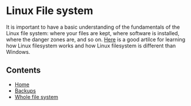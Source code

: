 # Linux File system

It is important to have a basic understanding of the fundamentals of the Linux file system: where your files are kept, where software is installed, where the danger zones are, and so on. [Here](https://coding-bootcamps.com/linux/filesystem/foreward.html) is a good artilce for learning how Linux filesystem works and how Linux filesystem is different than Windows. 

## Contents

- [Home](home.md)
- [Backups](backup.md)
- [Whole file system](whole-filesystem.md)
